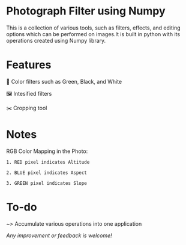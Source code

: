 # Photograph Filter using Numpy
This is a collection of various tools, such as filters, effects, and editing options which can be performed on images.It is built in python with its operations created using Numpy library.

# Features
🎨 Color filters such as Green, Black, and White

🖼️ Intesified filters

✂️ Cropping tool

# Notes
RGB Color Mapping in the Photo:

    1. RED pixel indicates Altitude

    2. BLUE pixel indicates Aspect

    3. GREEN pixel indicates Slope
    
# To-do
~> Accumulate various operations into one application

*Any improvement or feedback is welcome!*
